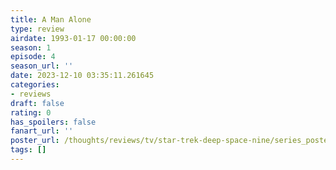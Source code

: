 ```yaml
---
title: A Man Alone
type: review
airdate: 1993-01-17 00:00:00
season: 1
episode: 4
season_url: ''
date: 2023-12-10 03:35:11.261645
categories:
- reviews
draft: false
rating: 0
has_spoilers: false
fanart_url: ''
poster_url: /thoughts/reviews/tv/star-trek-deep-space-nine/series_poster.jpg
tags: []
---
```


